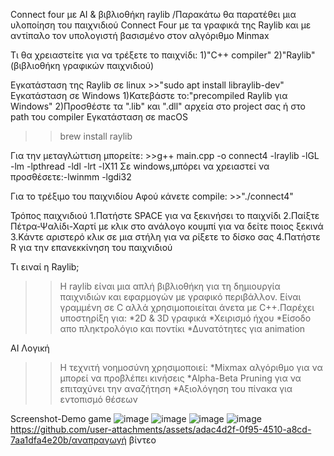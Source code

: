 Connect four με AI & βιβλιοθήκη raylib
/Παρακάτω θα παρατέθει μια υλοποίηση του παιχνιδιού Connect Four με τα γραφικά της Raylib και με αντίπαλο τον υπολογιστή βασισμένο στον αλγόριθμο Minmax


Τι θα χρειαστείτε για να τρέξετε το παιχνίδι:
  1)"C++ compiler"
  2)"Raylib" (βιβλιοθήκη γραφικών παιχνιδιού)

Εγκατάσταση της Raylib σε linux
    >>"sudo apt install libraylib-dev"
Εγκατάσταση σε Windows
  1)Κατεβάστε το:"precompiled Raylib για Windows"
  2)Προσθέστε τα ".lib" και ".dll" αρχεία στο project σας ή στο path του compiler
Εγκατάσταση σε macOS
   >>brew install raylib

Για την μεταγλώττιση μπορείτε:
    >>g++ main.cpp -o connect4 -lraylib -lGL -lm -lpthread -ldl -lrt -lX11
  Σε windows,μπόρει να χρειαστεί να προσθέσετε:-lwinmm -lgdi32


Για το τρέξιμο του παιχνιδίου
  Αφού κάνετε compile:
    >>"./connect4"


Τρόπος παιχνιδιού
 1.Πατήστε SPACE για να ξεκινήσει το παιχνίδι
 2.Παίξτε Πέτρα-Ψαλίδι-Χαρτί με κλικ στο ανάλογο κουμπί για να δείτε ποιος ξεκινά
 3.Κάντε αριστερό κλικ σε μια στήλη για να ρίξετε το δίσκο σας
 4.Πατήστε R για την επανεκκίνηση του παιχνιδιού



Τι ειναί η  Raylib;
   >>Η raylib είναι μια απλή βιβλιοθήκη για τη δημιουργία παιχνιδιών και εφαρμογών με γραφικό περιβάλλον.
   Είναι γραμμένη σε C αλλά χρησιμοποιείται άνετα με C++.Παρέχει υποστηρίξη για:
    *2D & 3D γραφικά
    *Χειρισμό ήχου
    *Είσοδο απο πληκτρολόγιο και ποντίκι
    *Δυνατότητες για animation


AI Λογική
 >>Η τεχνιτή νοημοσύνη χρησιμοποιεί:
    *Mixmax αλγόριθμο για να μπορεί να προβλέπει κινήσεις
    *Alpha-Beta Pruning για να επιταχύνει την αναζήτηση
    *Αξιολόγηση του πίνακα για εντοπισμό θέσεων

 Screenshot-Demo game
  ![image](https://github.com/user-attachments/assets/4c891eca-ff4c-4c61-a05c-b58f6fff66de)
  ![image](https://github.com/user-attachments/assets/e068dbf7-565b-43a4-9b04-cdcacf60fd81)
  ![image](https://github.com/user-attachments/assets/b5879945-5dab-44be-9c4f-26764e1ede08)
  ![image](https://github.com/user-attachments/assets/bb5747c2-dc6c-4513-8988-418b261fc027)
  https://github.com/user-attachments/assets/adac4d2f-0f95-4510-a8cd-7aa1dfa4e20b/αναπραγωγή βίντεο
  



   
